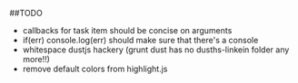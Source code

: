 ##TODO
- callbacks for task item should be concise on arguments
- if(err) console.log(err) should make sure that there's a console
- whitespace dustjs hackery (grunt dust has no dusths-linkein folder any more!!)
- remove default colors from highlight.js